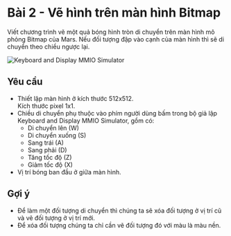 # Bài 2 - Vẽ hình trên màn hình Bitmap

Viết chương trình vẽ một quả bóng hình tròn di chuyển trên màn hình mô phỏng Bitmap của Mars. Nếu đối tượng đập vào cạnh của màn hình thì sẽ di chuyển theo chiều ngược lại.

![Keyboard and Display MMIO Simulator](https://github.com/mitchell-vu/hust-computer-architecture/blob/main/Bai2/screen-example-2.jpg?raw=true)

## Yêu cầu

- Thiết lập màn hình ở kích thước 512x512.  
Kích thước pixel 1x1.
- Chiều di chuyển phụ thuộc vào phím người dùng bấm trong bộ giả lập Keyboard and Display MMIO Simulator, gồm có:
  - Di chuyển lên (W)
  - Di chuyển xuống (S)
  - Sang trái (A)
  - Sang phải (D)
  - Tăng tốc độ (Z)
  - Giảm tốc độ (X)
- Vị trí bóng ban đầu ở giữa màn hình.

## Gợi ý

- Để làm một đối tượng di chuyển thì chúng ta sẽ xóa đối tượng ở vị trí cũ và vẽ đối tượng ở vị trí mới.
- Để xóa đối tượng chúng ta chỉ cần vẽ đối tượng đó với màu là màu nền.
